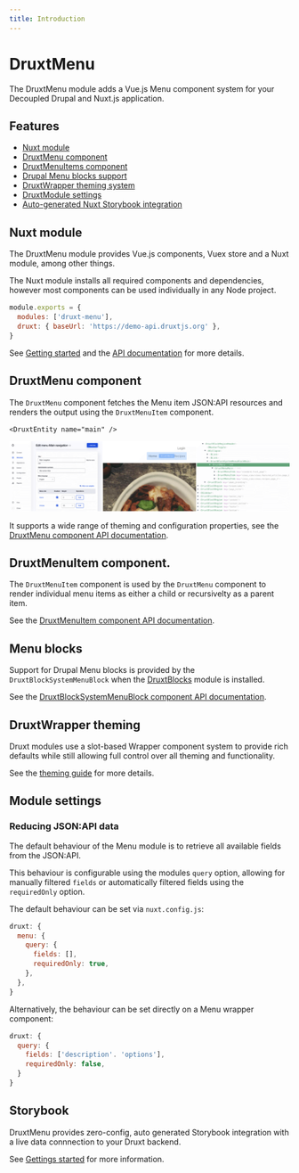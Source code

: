 ```yaml
---
title: Introduction
---
```


# DruxtMenu

The DruxtMenu module adds a Vue.js Menu component system for your Decoupled Drupal and Nuxt.js application.


## Features

- [Nuxt module](#nuxt-module)
- [DruxtMenu component](#druxtmenu-component)
- [DruxtMenuItems component](#druxtmenuitems-component)
- [Drupal Menu blocks support](#menu-blocks)
- [DruxtWrapper theming system](#druxtwrapper-theming)
- [DruxtModule settings](#module-settings)
- [Auto-generated Nuxt Storybook integration](#storybook)


## Nuxt module

The DruxtMenu module provides Vue.js components, Vuex store and a Nuxt module, among other things.

The Nuxt module installs all required components and dependencies, however most components can be used individually in any Node project.

```js
module.exports = {
  modules: ['druxt-menu'],
  druxt: { baseUrl: 'https://demo-api.druxtjs.org' },
}
```

See [Getting started](/guide/getting-started) and the [API documentation](/api/nuxtModule.html) for more details.


## DruxtMenu component

The `DruxtMenu` component fetches the Menu item JSON:API resources and renders the output using the `DruxtMenuItem` component.

```vue
<DruxtEntity name="main" />
```

![Example DruxtMenu component](../images/druxt-menu.png)

It supports a wide range of theming and configuration properties, see the [DruxtMenu component API documentation](../api/components/DruxtMenu.html).


## DruxtMenuItem component.

The `DruxtMenuItem` component is used by the `DruxtMenu` component to render individual menu items as either a child or recursivelty as a parent item.

See the [DruxtMenuItem component API documentation](../api/components/DruxtMenuItem.html).


## Menu blocks

Support for Drupal Menu blocks is provided by the `DruxtBlockSystemMenuBlock` when the [DruxtBlocks](https://blocks.druxtjs.org) module is installed.

See the [DruxtBlockSystemMenuBlock component API documentation](../api/components/blocks/DruxtBlockSystemMenuBlock.html).


## DruxtWrapper theming

Druxt modules use a slot-based Wrapper component system to provide rich defaults while still allowing full control over all theming and functionality.

See the [theming guide](https://druxtjs.org/guide/theming.html) for more details.


## Module settings

### Reducing JSON:API data

The default behaviour of the Menu module is to retrieve all available fields from the JSON:API.

This behaviour is configurable using the modules `query` option, allowing for manually filtered `fields` or automatically filtered fields using the `requiredOnly` option.

The default behaviour can be set via `nuxt.config.js`:
```js
druxt: {
  menu: {
    query: {
      fields: [],
      requiredOnly: true,
    },
  },
}
```

Alternatively, the behaviour can be set directly on a Menu wrapper component:
```js
druxt: {
  query: {
    fields: ['description'. 'options'],
    requiredOnly: false,
  }
}
```


## Storybook

DruxtMenu provides zero-config, auto generated Storybook integration with a live data connnection to your Druxt backend.

See [Gettings started](/guide/getting-started) for more information.
